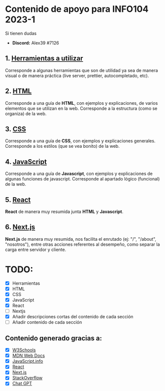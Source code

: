 # Contenido de apoyo para INFO104 2023-1

Si tienen dudas

- **Discord:** Alex39 #7126

## 1. [Herramientas a utilizar](./Herramientas)

Corresponde a algunas herramientas que son de utilidad ya sea de manera visual o de manera práctica (live server, prettier, autocompletado, etc).

## 2. [HTML](./html)

Corresponde a una guía de **HTML**, con ejemplos y explicaciones, de varios elementos que se utilizan en la web. Corresponde a la estructura (como se organiza) de la web.

## 3. [CSS](./css)

Corresponde a una guía de **CSS**, con ejemplos y explicaciones generales. Corresponde a los estilos (que se vea bonito) de la web.

## 4. [JavaScript](./javascript)

Corresponde a una guía de **Javascript**, con ejemplos y explicaciones de algunas funciones de javascript. Corresponde al apartado lógico (funcional) de la web.

## 5. [React](./react)

**React** de manera muy resumida junta **HTML** y **Javascript**.

## 6. [Next.js](./nextjs)

**Next.js** de manera muy resumida, nos facilita el enrutado (ej: "/", "/about", "nosotros"), entre otras acciones referentes al desempeño, como separar la carga entre servidor y cliente.

# TODO:

- [x] Herramientas
- [x] HTML
- [x] CSS
- [x] JavaScript
- [x] React
- [ ] Nextjs
- [x] Añadir descripciones cortas del contenido de cada sección
- [ ] Añadir contenido de cada sección

## Contenido generado gracias a:

- [x] [W3Schools](https://www.w3schools.com/)
- [x] [MDN Web Docs](https://developer.mozilla.org/es)
- [x] [JavaScript.info](https://javascript.info/)
- [x] [React](https://es.reactjs.org/)
- [x] [Next.js](https://nextjs.org/)
- [x] [StackOverflow](https://stackoverflow.com/)
- [x] [Chat GPT](https://chat.openai.com/chat)
